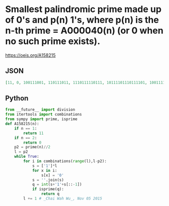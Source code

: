 # Smallest palindromic prime made up of 0's and p\(n\) 1's, where p\(n\) is the n\-th prime \= A000040\(n\) \(or 0 when no such prime exists\)\.
https://oeis.org/A158215
## JSON
```JSON
[11, 0, 100111001, 110111011, 1110111110111, 10111101110111101, 100111111111111111001, 1111111111111111111, 11111111111111111111111, 1111110111111111111111110111111, 11111101111111110101111111110111111]
```
## Python
```Python
from __future__ import division
from itertools import combinations
from sympy import prime, isprime
def A158215(n):
    if n == 1:
        return 11
    if n == 2:
        return 0
    p2 = prime(n)//2
    l = p2
    while True:
        for i in combinations(range(l),l-p2):
            s = ['1']*l
            for x in i:
                s[x] = '0'
            s = ''.join(s)
            q = int(s+'1'+s[::-1])
            if isprime(q):
                return q
        l += 1 # _Chai Wah Wu_, Nov 05 2015
```
